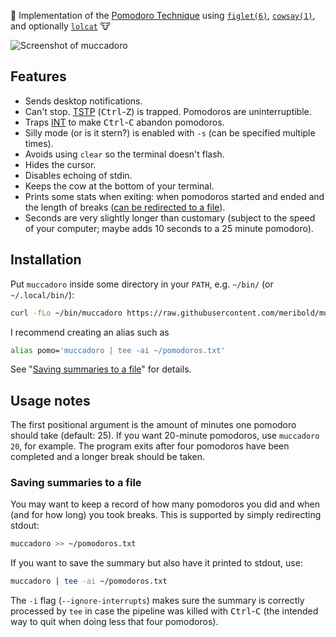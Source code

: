 :tomato: Implementation of the [Pomodoro Technique][wikipedia] using [`figlet(6)`][],
[`cowsay(1)`][], and optionally [`lolcat`][] :cow:

![Screenshot of muccadoro](/../media/screenshot.png?raw=true "MOO!")

[wikipedia]: https://en.wikipedia.org/wiki/Pomodoro_Technique
[`figlet(6)`]: http://www.figlet.org/figlet-man.html
[`cowsay(1)`]: https://linux.die.net/man/1/cowsay
[`lolcat`]: https://github.com/busyloop/lolcat

## Features
*   Sends desktop notifications.
*   Can't stop.  [TSTP][] (<kbd>Ctrl</kbd>-<kbd>Z</kbd>) is trapped.  Pomodoros are
    uninterruptible.
*   Traps [INT][] to make <kbd>Ctrl</kbd>-<kbd>C</kbd> abandon pomodoros.
*   Silly mode (or is it stern?) is enabled with `-s` (can be specified multiple times).
*   Avoids using `clear` so the terminal doesn't flash.
*   Hides the cursor.
*   Disables echoing of stdin.
*   Keeps the cow at the bottom of your terminal.
*   Prints some stats when exiting: when pomodoros started and ended and the length of
    breaks ([can be redirected to a file](#saving-summaries-to-a-file)).
*   Seconds are very slightly longer than customary (subject to the speed of your
    computer; maybe adds 10 seconds to a 25 minute pomodoro).

[TSTP]: https://www.gnu.org/software/libc/manual/html_node/Job-Control-Signals
[INT]: https://www.gnu.org/software/libc/manual/html_node/Termination-Signals

## Installation

Put `muccadoro` inside some directory in your `PATH`, e.g. `~/bin/` (or `~/.local/bin/`):

```bash
curl -fLo ~/bin/muccadoro https://raw.githubusercontent.com/meribold/muccadoro/master/muccadoro
```

I recommend creating an alias such as

```bash
alias pomo='muccadoro | tee -ai ~/pomodoros.txt'
```

See "[Saving summaries to a file](#saving-summaries-to-a-file)" for details.

## Usage notes

The first positional argument is the amount of minutes one pomodoro should take (default:
25).  If you want 20-minute pomodoros, use `muccadoro 20`, for example.  The program exits
after four pomodoros have been completed and a longer break should be taken.

### Saving summaries to a file

You may want to keep a record of how many pomodoros you did and when (and for how long)
you took breaks.  This is supported by simply redirecting stdout:

```bash
muccadoro >> ~/pomodoros.txt
```

If you want to save the summary but also have it printed to stdout, use:

```bash
muccadoro | tee -ai ~/pomodoros.txt
```

The `-i` flag (`--ignore-interrupts`) makes sure the summary is correctly processed by
`tee` in case the pipeline was killed with <kbd>Ctrl</kbd>-<kbd>C</kbd> (the intended way
to quit when doing less that four pomodoros).

<!-- vim: set tw=90 sts=-1 sw=4 et spell: -->
